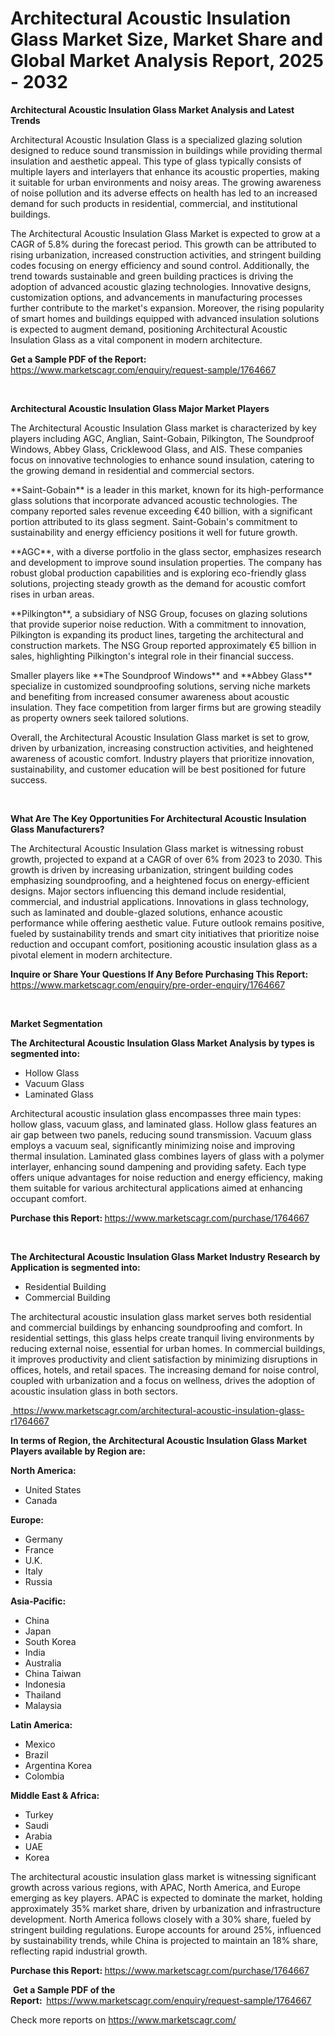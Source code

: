 <p><h1>Architectural Acoustic Insulation Glass Market Size, Market Share and Global Market Analysis Report, 2025 - 2032</h1></p><p><strong>Architectural Acoustic Insulation Glass Market Analysis and Latest Trends</strong></p>
<p><p>Architectural Acoustic Insulation Glass is a specialized glazing solution designed to reduce sound transmission in buildings while providing thermal insulation and aesthetic appeal. This type of glass typically consists of multiple layers and interlayers that enhance its acoustic properties, making it suitable for urban environments and noisy areas. The growing awareness of noise pollution and its adverse effects on health has led to an increased demand for such products in residential, commercial, and institutional buildings.</p><p>The Architectural Acoustic Insulation Glass Market is expected to grow at a CAGR of 5.8% during the forecast period. This growth can be attributed to rising urbanization, increased construction activities, and stringent building codes focusing on energy efficiency and sound control. Additionally, the trend towards sustainable and green building practices is driving the adoption of advanced acoustic glazing technologies. Innovative designs, customization options, and advancements in manufacturing processes further contribute to the market's expansion. Moreover, the rising popularity of smart homes and buildings equipped with advanced insulation solutions is expected to augment demand, positioning Architectural Acoustic Insulation Glass as a vital component in modern architecture.</p></p>
<p><strong>Get a Sample PDF of the Report:&nbsp;</strong> <a href="https://www.marketscagr.com/enquiry/request-sample/1764667?utm_campaign=3562&utm_medium=2&utm_source=Github&utm_content=ia&utm_term=03042025&utm_id=architectural-acoustic-insulation-glass">https://www.marketscagr.com/enquiry/request-sample/1764667</a></p>
<p>&nbsp;</p>
<p><strong>Architectural Acoustic Insulation Glass Major Market Players</strong></p>
<p><p>The Architectural Acoustic Insulation Glass market is characterized by key players including AGC, Anglian, Saint-Gobain, Pilkington, The Soundproof Windows, Abbey Glass, Cricklewood Glass, and AIS. These companies focus on innovative technologies to enhance sound insulation, catering to the growing demand in residential and commercial sectors.</p><p>**Saint-Gobain** is a leader in this market, known for its high-performance glass solutions that incorporate advanced acoustic technologies. The company reported sales revenue exceeding €40 billion, with a significant portion attributed to its glass segment. Saint-Gobain's commitment to sustainability and energy efficiency positions it well for future growth.</p><p>**AGC**, with a diverse portfolio in the glass sector, emphasizes research and development to improve sound insulation properties. The company has robust global production capabilities and is exploring eco-friendly glass solutions, projecting steady growth as the demand for acoustic comfort rises in urban areas.</p><p>**Pilkington**, a subsidiary of NSG Group, focuses on glazing solutions that provide superior noise reduction. With a commitment to innovation, Pilkington is expanding its product lines, targeting the architectural and construction markets. The NSG Group reported approximately €5 billion in sales, highlighting Pilkington's integral role in their financial success.</p><p>Smaller players like **The Soundproof Windows** and **Abbey Glass** specialize in customized soundproofing solutions, serving niche markets and benefiting from increased consumer awareness about acoustic insulation. They face competition from larger firms but are growing steadily as property owners seek tailored solutions.</p><p>Overall, the Architectural Acoustic Insulation Glass market is set to grow, driven by urbanization, increasing construction activities, and heightened awareness of acoustic comfort. Industry players that prioritize innovation, sustainability, and customer education will be best positioned for future success.</p></p>
<p>&nbsp;</p>
<p><strong>What Are The Key Opportunities For Architectural Acoustic Insulation Glass Manufacturers?</strong></p>
<p><p>The Architectural Acoustic Insulation Glass market is witnessing robust growth, projected to expand at a CAGR of over 6% from 2023 to 2030. This growth is driven by increasing urbanization, stringent building codes emphasizing soundproofing, and a heightened focus on energy-efficient designs. Major sectors influencing this demand include residential, commercial, and industrial applications. Innovations in glass technology, such as laminated and double-glazed solutions, enhance acoustic performance while offering aesthetic value. Future outlook remains positive, fueled by sustainability trends and smart city initiatives that prioritize noise reduction and occupant comfort, positioning acoustic insulation glass as a pivotal element in modern architecture.</p></p>
<p><strong>Inquire or Share Your Questions If Any Before Purchasing This Report:</strong> <a href="https://www.marketscagr.com/enquiry/pre-order-enquiry/1764667?utm_campaign=3562&utm_medium=2&utm_source=Github&utm_content=ia&utm_term=03042025&utm_id=architectural-acoustic-insulation-glass">https://www.marketscagr.com/enquiry/pre-order-enquiry/1764667</a></p>
<p>&nbsp;</p>
<p><strong>Market Segmentation</strong></p>
<p><strong>The Architectural Acoustic Insulation Glass Market Analysis by types is segmented into:</strong></p>
<p><ul><li>Hollow Glass</li><li>Vacuum Glass</li><li>Laminated Glass</li></ul></p>
<p><p>Architectural acoustic insulation glass encompasses three main types: hollow glass, vacuum glass, and laminated glass. Hollow glass features an air gap between two panels, reducing sound transmission. Vacuum glass employs a vacuum seal, significantly minimizing noise and improving thermal insulation. Laminated glass combines layers of glass with a polymer interlayer, enhancing sound dampening and providing safety. Each type offers unique advantages for noise reduction and energy efficiency, making them suitable for various architectural applications aimed at enhancing occupant comfort.</p></p>
<p><strong>Purchase this Report:&nbsp;</strong><a href="https://www.marketscagr.com/purchase/1764667?utm_campaign=3562&utm_medium=2&utm_source=Github&utm_content=ia&utm_term=03042025&utm_id=architectural-acoustic-insulation-glass">https://www.marketscagr.com/purchase/1764667</a></p>
<p>&nbsp;</p>
<p><strong>The Architectural Acoustic Insulation Glass Market Industry Research by Application is segmented into:</strong></p>
<p><ul><li>Residential Building</li><li>Commercial Building</li></ul></p>
<p><p>The architectural acoustic insulation glass market serves both residential and commercial buildings by enhancing soundproofing and comfort. In residential settings, this glass helps create tranquil living environments by reducing external noise, essential for urban homes. In commercial buildings, it improves productivity and client satisfaction by minimizing disruptions in offices, hotels, and retail spaces. The increasing demand for noise control, coupled with urbanization and a focus on wellness, drives the adoption of acoustic insulation glass in both sectors.</p></p>
<p><a href="https://www.marketscagr.com/architectural-acoustic-insulation-glass-r1764667?utm_campaign=3562&utm_medium=2&utm_source=Github&utm_content=ia&utm_term=03042025&utm_id=architectural-acoustic-insulation-glass">&nbsp;https://www.marketscagr.com/architectural-acoustic-insulation-glass-r1764667</a></p>
<p><strong>In terms of Region, the Architectural Acoustic Insulation Glass Market Players available by Region are:</strong></p>
<p>
    <p> <strong> North America: </strong>
        <ul>
            <li>United States</li>
            <li>Canada</li>
        </ul>
        </p> 
    <p> <strong> Europe: </strong>
        <ul>
            <li>Germany</li>
            <li>France</li>
            <li>U.K.</li>
            <li>Italy</li>
            <li>Russia</li>
        </ul>
        </p> 
    <p> <strong> Asia-Pacific: </strong>
        <ul>
            <li>China</li>
            <li>Japan</li>
            <li>South Korea</li>
            <li>India</li>
            <li>Australia</li>
            <li>China Taiwan</li>
            <li>Indonesia</li>
            <li>Thailand</li>
            <li>Malaysia</li>
        </ul>
        </p> 
    <p> <strong> Latin America: </strong>
        <ul>
            <li>Mexico</li>
            <li>Brazil</li>
            <li>Argentina Korea</li>
            <li>Colombia</li>
        </ul>
        </p> 
    <p> <strong> Middle East & Africa: </strong>
        <ul>
            <li>Turkey</li>
            <li>Saudi</li>
            <li>Arabia</li>
            <li>UAE</li>
            <li>Korea</li>
        </ul>
    </p>
    </p>
<p><p>The architectural acoustic insulation glass market is witnessing significant growth across various regions, with APAC, North America, and Europe emerging as key players. APAC is expected to dominate the market, holding approximately 35% market share, driven by urbanization and infrastructure development. North America follows closely with a 30% share, fueled by stringent building regulations. Europe accounts for around 25%, influenced by sustainability trends, while China is projected to maintain an 18% share, reflecting rapid industrial growth.</p></p>
<p><strong>Purchase this Report: </strong><a href="https://www.marketscagr.com/purchase/1764667?utm_campaign=3562&utm_medium=2&utm_source=Github&utm_content=ia&utm_term=03042025&utm_id=architectural-acoustic-insulation-glass">https://www.marketscagr.com/purchase/1764667</a></p>
<p>&nbsp;<strong>Get a Sample PDF of the Report:&nbsp;&nbsp;</strong><a href="https://www.marketscagr.com/enquiry/request-sample/1764667?utm_campaign=3562&utm_medium=2&utm_source=Github&utm_content=ia&utm_term=03042025&utm_id=architectural-acoustic-insulation-glass">https://www.marketscagr.com/enquiry/request-sample/1764667</a></p>
<p><strong></strong></p>
<p>Check more reports on <a href="https://www.marketscagr.com/?utm_campaign=3562&utm_medium=2&utm_source=Github&utm_content=ia&utm_term=03042025&utm_id=architectural-acoustic-insulation-glass">https://www.marketscagr.com/</a></p>